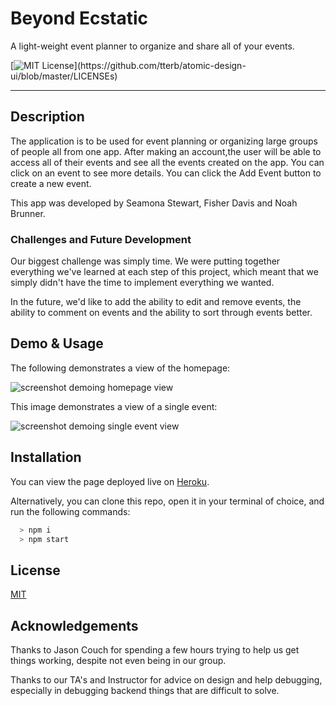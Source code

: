 # Beyond Ecstatic

A light-weight event planner to organize and share all of your events.

[![MIT License](https://img.shields.io/apm/l/atomic-design-ui.svg?)](https://github.com/tterb/atomic-design-ui/blob/master/LICENSEs)

---

## Description

The application is to be used for event planning or organizing large groups of people all from one app. After making an account,the user will be able to access all of their events and see all the events created on the app. You can click on an event to see more details. You can click the Add Event button to create a new event.

This app was developed by Seamona Stewart, Fisher Davis and Noah Brunner.

### Challenges and Future Development

Our biggest challenge was simply time. We were putting together everything we've learned at each step of this project, which meant that we simply didn't have the time to implement everything we wanted.

In the future, we'd like to add the ability to edit and remove events, the ability to comment on events and the ability to sort through events better.

## Demo & Usage

The following demonstrates a view of the homepage:

![screenshot demoing homepage view](assets%5Cimg%5Chomerpage_screenshot.PNG)

This image demonstrates a view of a single event:

![screenshot demoing single event view](assets%5Cimg%5Csingle-event-screenshot.PNG)

## Installation

You can view the page deployed live on [Heroku](https://beyondecstatic.herokuapp.com/).

Alternatively, you can clone this repo, open it in your terminal of choice, and run the following commands:

```bash
  > npm i
  > npm start
```

## License

[MIT](https://choosealicense.com/licenses/mit/)

## Acknowledgements

Thanks to Jason Couch for spending a few hours trying to help us get things working, despite not even being in our group.

Thanks to our TA's and Instructor for advice on design and help debugging, especially in debugging backend things that are difficult to solve.
